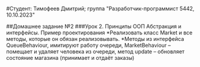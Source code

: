 #Студент: Тимофеев Дмитрий; группа "Разработчик-программист 5442, 10.10.2023"

##Домашнее задание №2
###Урок 2. Принципы ООП Абстракция и интерфейсы. Пример проектирования
*Реализовать класс Market и все методы, которые он обязан реализовывать.
*Методы из интерфейса QueueBehaviour, имитируют работу очереди, 
MarketBehaviour – помещает и удаляет человека из очереди, метод update – обновляет состояние магазина (принимает и отдаёт заказы)
